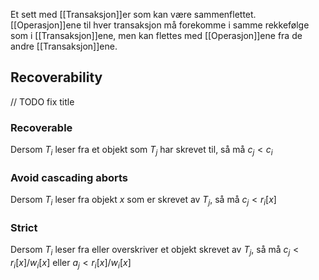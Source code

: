 Et sett med [[Transaksjon]]er som kan være sammenflettet. [[Operasjon]]ene til hver transaksjon må forekomme i samme rekkefølge som i [[Transaksjon]]ene, men kan flettes med [[Operasjon]]ene fra de andre [[Transaksjon]]ene.

## Recoverability
// TODO fix title


### Recoverable
Dersom $T_i$ leser fra et objekt som $T_j$ har skrevet til,  så må $c_j<c_i$

### Avoid cascading aborts
Dersom $T_i$ leser fra objekt $x$ som er skrevet av $T_j$, så må $c_j<r_i[x]$

### Strict
Dersom $T_i$ leser fra eller overskriver et objekt skrevet av $T_j$, så må $c_j<r_i[x]/w_i[x]$ eller $a_j<r_i[x]/w_i[x]$
